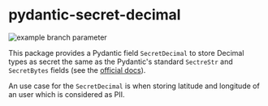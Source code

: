 # pydantic-secret-decimal

![example branch parameter](https://github.com/expobrain/pydantic-secret-decimal/actions/workflows/main.yml/badge.svg?branch=main)

This package provides a Pydantic field `SecretDecimal` to store Decimal types as secret the same as the Pydantic's standard `SectreStr` and `SecretBytes` fields (see the [official docs](https://pydantic-docs.helpmanual.io/usage/types/#secret-types)).

An use case for the `SecretDecimal` is when storing latitude and longitude of an user which is considered as PII.
